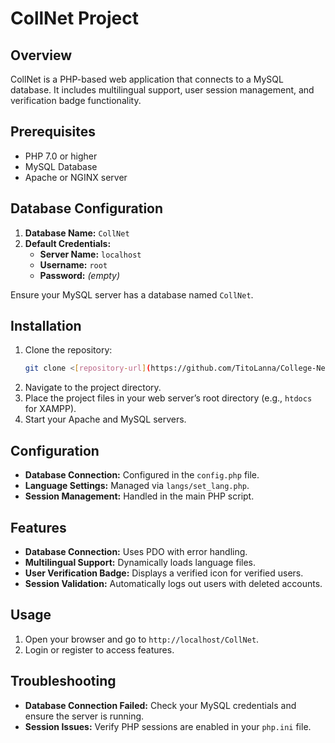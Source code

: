 # CollNet Project

## Overview
CollNet is a PHP-based web application that connects to a MySQL database. It includes multilingual support, user session management, and verification badge functionality.

## Prerequisites
- PHP 7.0 or higher
- MySQL Database
- Apache or NGINX server

## Database Configuration
1. **Database Name:** `CollNet`
2. **Default Credentials:**
   - **Server Name:** `localhost`
   - **Username:** `root`
   - **Password:** *(empty)*

Ensure your MySQL server has a database named `CollNet`.

## Installation
1. Clone the repository:
   ```bash
   git clone <[repository-url](https://github.com/TitoLanna/College-Network/tree/main)>
   ```
2. Navigate to the project directory.
3. Place the project files in your web server’s root directory (e.g., `htdocs` for XAMPP).
4. Start your Apache and MySQL servers.

## Configuration
- **Database Connection:** Configured in the `config.php` file.
- **Language Settings:** Managed via `langs/set_lang.php`.
- **Session Management:** Handled in the main PHP script.

## Features
- **Database Connection:** Uses PDO with error handling.
- **Multilingual Support:** Dynamically loads language files.
- **User Verification Badge:** Displays a verified icon for verified users.
- **Session Validation:** Automatically logs out users with deleted accounts.

## Usage
1. Open your browser and go to `http://localhost/CollNet`.
2. Login or register to access features.

## Troubleshooting
- **Database Connection Failed:** Check your MySQL credentials and ensure the server is running.
- **Session Issues:** Verify PHP sessions are enabled in your `php.ini` file.




